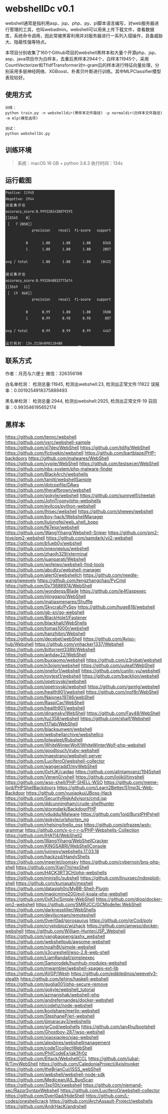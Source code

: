 # webshellDc v0.1

webshell通常是指利用asp、jsp、php、py、pl脚本语言编写，对web服务器进行管理的工具，也叫webadmin。webshell可以用来上传下载文件，查看数据库，系统命令调用，因此常被黑客利用并对服务器进行一系列入侵操作，具备威胁大、隐蔽性强等特点。


本项目分别收集了160个Github项目的webshell黑样本和大量个开源php、jsp、asp、java项目作为白样本，去重后黑样本2944个，白样本11945个，采用CountVectorizer和TfidfTransformer对n-gram后的样本进行特征向量处理，分别采用多层神经网络、XGBoost、朴素贝叶斯进行训练。其中MLPClassifier模型表现较好。



## 使用方式
```
训练：
python train.py -n webshelldir(黑样本文件路径) -p normaldir(白样本文件路径) -m mlp(模型选项)

测试：
python webshellDc.py
```


## 训练环境 

> 系统：macOS 16 GB + python 3.6.3
> 执行时间：134s


## 运行截图 
<!-- ![mlpevaluation](pic/1.jpg) -->
<img src="pic/1.jpg" width = "350" height = "500" div align=center />


## 联系方式

作者：月亮与六便士
微信：326356198


白名单检测：
检测总量:11945, 检测出webshell:23, 检测出正常文件:11922
误报率：0.0019254918375889493

黑名单检测：
检测总量:2944, 检测出webshell:2925, 检测出正常文件:19
召回率：0.993546195652174


## 黑样本 

https://github.com/tennc/webshell  
https://github.com/ysrc/webshell-sample
https://github.com/xl7dev/WebShell
https://github.com/tdifg/WebShell
https://github.com/fictivekin/webshell
https://github.com/bartblaze/PHP-backdoors
https://github.com/malwares/WebShell
https://github.com/xypiie/WebShell
https://github.com/testsecer/WebShell
https://github.com/nbs-system/php-malware-finder
https://github.com/BlackArch/webshells
https://github.com/tanjiti/webshellSample
https://github.com/dotcppfile/DAws
https://github.com/theralfbrown/webshell
https://github.com/gokyle/webshell
https://github.com/sunnyelf/cheetah
https://github.com/JohnTroony/php-webshells
https://github.com/evilcos/python-webshell
https://github.com/lhlsec/webshell
https://github.com/shewey/webshell
https://github.com/boy-hack/WebshellManager
https://github.com/liulongfei/web_shell_bopo
https://github.com/Ni7eipr/webshell
https://github.com/WangYihang/Webshell-Sniper
https://github.com/pm2-hive/pm2-webshell
https://github.com/samdark/yii2-webshell
https://github.com/b1ueb0y/webshell
https://github.com/oneoneplus/webshell
https://github.com/zhaojh329/xterminal
https://github.com/juanparati/Webshell
https://github.com/wofeiwo/webshell-find-tools
https://github.com/abcdlzy/webshell-manager
https://github.com/alert0/webshellch
https://github.com/needle-wang/jweevely
https://github.com/tengzhangchao/PyCmd
https://github.com/0x73686974/WebShell
https://github.com/wonderqs/Blade
https://github.com/le4f/aspexec
https://github.com/jijinggang/WebShell
https://github.com/matiasmenares/Shuffle
https://github.com/Skycrab/PySpy
https://github.com/huge818/webshell
https://github.com/gb-sn/go-webshell
https://github.com/BlackHole1/Fastener
https://github.com/blackhalt/WebShells
https://github.com/tomas1000r/webshell
https://github.com/hanzhibin/Webshell
https://github.com/decebel/webShell
https://github.com/Aviso-hub/Webshell
https://github.com/vnhacker1337/Webshell
https://github.com/bittorrent3389/Webshell
https://github.com/anhday22/WebShell
https://github.com/buxiaomo/webshell
https://github.com/z3robat/webshell
https://github.com/n3oism/webshell
https://github.com/uuleaf/WebShell
https://github.com/onefor1/webshell
https://github.com/cunlin-yu/webshell
https://github.com/roytest1/webshell
https://github.com/backlion/webshell
https://github.com/opetrovski/webshell
https://github.com/opetrovski/webshell
https://github.com/gsmlg/webshell
https://github.com/health901/webshell
https://github.com/inof8r/WebShell
https://github.com/Najones19746/webShell
https://github.com/RaspiCar/WebShell
https://github.com/health901/webshell
https://github.com/dinamsky/WebShell
https://github.com/Fay48/WebShell
https://github.com/tuz358/webshell
https://github.com/shajf/Webshell
https://github.com/t17lab/WebShell
https://github.com/blacksunwen/webshell
https://github.com/webshellarchive/webshellco
https://github.com/lolwaleet/Rubshell
https://github.com/WhiteWinterWolf/WhiteWinterWolf-php-webshell
https://github.com/goodtouch/jruby-webshell
https://github.com/maestrano/webshell-server
https://github.com/LuciferoO/webshell-collector
https://github.com/wangeradd1/myWebShell
https://github.com/0xHJK/caidao
https://github.com/alintamvanz/1945shell
https://github.com/Venen0/vshell
https://github.com/lojikil/tinyshell
https://github.com/wso-shell/PHP-SHELL-WSO
https://github.com/meme-lord/PHPShellBackdoors
https://github.com/Learn2Better/51mp3L-Web-Backdoor
https://github.com/yuxiaokui/JBoss-Hack
https://github.com/SecurityRiskAdvisors/cmd.jsp
https://github.com/ddcunningham/crude-shellhunter
https://github.com/stormdark/BackdoorPHP
https://github.com/vduddu/Malware
https://github.com/1oid/BurstPHPshell
https://github.com/gokyle/urlshorten_ng
https://github.com/rhelsing/trello_osx
https://github.com/pfrazee/wsh-grammar
https://github.com/x-o-r-r-o/PHP-Webshells-Collection
https://github.com/IHA114/WebShell2
https://github.com/WangYihang/WebShellCracker
https://github.com/KINGSABRI/WebShellConsole
https://github.com/jujinesy/webshells.17.03.18
https://github.com/hackzsd/HandyShells
https://github.com/mperlet/pomsky
https://github.com/cybernoir/bns-php-shell
https://github.com/XianThi/rexShell
https://github.com/H4CK3RT3CH/php-webshells
https://github.com/minisllc/subshell
https://github.com/linuxsec/indoxploit-shell
https://github.com/kuniasahi/mpshell
https://github.com/datasiph0n/MyBB-Shell-Plugin
https://github.com/magicming200/evil-koala-php-webshell
https://github.com/0xK3v/Simple-WebShell
https://github.com/djoq/docker-pm2-webshell
https://github.com/SMRUCC/GCModeller.WebShell
https://github.com/darknesstiller/WebShells
https://github.com/devilscream/remoteshell
https://github.com/0verl0ad/gorosaurus
https://github.com/grCod/poly
https://github.com/cryptobioz/wizhack
https://github.com/amwso/docker-webshell
https://github.com/William-Hunter/JSP_Webshell
https://github.com/yangbaopeng/ashx_webshell
https://github.com/webshellpub/awsome-webshell
https://github.com/noalh8t/simple-webshell
https://github.com/s3cureshell/wso-2.8-web-shell
https://github.com/LiamRandall/simpleexec
https://github.com/Samorodek/humhub-modules-webshell
https://github.com/mwambler/webshell-xpages-ext-lib
https://github.com/AVGP/Wesh
https://github.com/edibledinos/weevely3-stealth
https://github.com/lehins/haskell-webshell
https://github.com/guglia001/php-secure-remove
https://github.com/gokyle/webshell_tutorial
https://github.com/azmanishak/webshell-php
https://github.com/andrefernandes/docker-webshell
https://github.com/codehz/node-webshell
https://github.com/koolshare/merlin-webshell
https://github.com/StephaneP/erl-webshell
https://github.com/jjjmaracay3/webshells
https://github.com/grCod/webshells
https://github.com/ian4hu/bootshell
https://github.com/Ghostboy-287/wso-webshell
https://github.com/xiaoxiaoleo/xiao-webshell
https://github.com/alexbires/webshellmanagement
https://github.com/codeT/collectWebShell
https://github.com/PhilCodeEx/jak3fr0z
https://github.com/Ettack/WebshellCCL
https://github.com/jubal-R/TinyWebShell
https://github.com/CaledoniaProject/AxisInvoker
https://github.com/theBrianCui/ISSS_webShell
https://github.com/webshell/webshell-node-sdk
https://github.com/Medicean/AS_BugScan
https://github.com/3xp10it/xwebshell
https://github.com/niemand-sec/RazorSyntaxWebshell
https://github.com/LuciferoO/webshell-collector
https://github.com/0verl0ad/HideShell
https://github.com/L-codes/oneshellcrack
https://github.com/ArchAssault-Project/webshells
https://github.com/AndrHacK/andrshell
